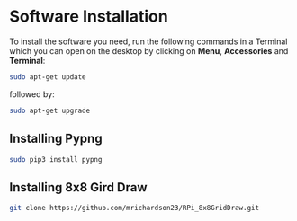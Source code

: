 # Software Installation

To install the software you need, run the following commands in a Terminal which you can open on the desktop by clicking on **Menu**, **Accessories** and **Terminal**:

```bash
sudo apt-get update
```

followed by:

```bash
sudo apt-get upgrade
```

## Installing Pypng

```bash
sudo pip3 install pypng
```

## Installing 8x8 Gird Draw

```bash
git clone https://github.com/mrichardson23/RPi_8x8GridDraw.git
```


